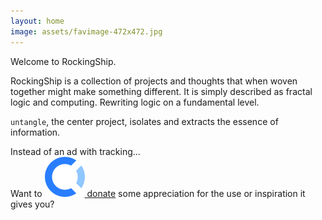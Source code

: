 ```yaml
---
layout: home
image: assets/favimage-472x472.jpg
---
```


Welcome to RockingShip.

RockingShip is a collection of projects and thoughts that when woven together might make something different.
It is simply described as fractal logic and computing.
Rewriting logic on a fundamental level.

`untangle`, the center project, isolates and extracts the essence of information.

Instead of an ad with tracking...  
Want to [![opencollective](assets/opencollective-icon.svg) donate](https://opencollective.com/RockingShip) some appreciation for the use or inspiration it gives you?

